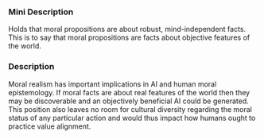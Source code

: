 ### Mini Description

Holds that moral propositions are about robust, mind-independent facts. This is to say that moral propositions are facts about objective features of the world.

### Description

Moral realism has important implications in AI and human moral epistemology. If moral facts are about real features of the world then they may be discoverable and an objectively beneficial AI could be generated.  This position also leaves no room for cultural diversity regarding the moral status of any particular action and would thus impact how humans ought to practice value alignment.
